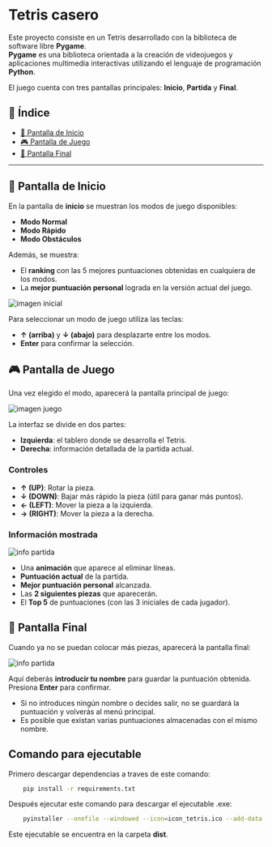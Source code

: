 # Tetris casero

Este proyecto consiste en un Tetris desarrollado con la biblioteca de software libre **Pygame**.  
**Pygame** es una biblioteca orientada a la creación de videojuegos y aplicaciones multimedia interactivas utilizando el lenguaje de programación **Python**.

El juego cuenta con tres pantallas principales: **Inicio**, **Partida** y **Final**.

## 📑 Índice

- [🚀 Pantalla de Inicio](#-pantalla-de-inicio)
- [🎮 Pantalla de Juego](#-pantalla-de-juego)
- [🏁 Pantalla Final](#-pantalla-final)

---
## 🚀 Pantalla de Inicio

En la pantalla de **inicio** se muestran los modos de juego disponibles:

- **Modo Normal**  
- **Modo Rápido**  
- **Modo Obstáculos**

Además, se muestra:

- El **ranking** con las 5 mejores puntuaciones obtenidas en cualquiera de los modos.
- La **mejor puntuación personal** lograda en la versión actual del juego.

![imagen inicial](documentary_imagenes/Inicial.png)

Para seleccionar un modo de juego utiliza las teclas:

- **↑ (arriba)** y **↓ (abajo)** para desplazarte entre los modos.
- **Enter** para confirmar la selección.


## 🎮 Pantalla de Juego

Una vez elegido el modo, aparecerá la pantalla principal de juego:

![imagen juego](documentary_imagenes/Juego.png)

La interfaz se divide en dos partes:

- **Izquierda**: el tablero donde se desarrolla el Tetris.
- **Derecha**: información detallada de la partida actual.

### Controles

- **↑ (UP)**: Rotar la pieza.  
- **↓ (DOWN)**: Bajar más rápido la pieza (útil para ganar más puntos).  
- **← (LEFT)**: Mover la pieza a la izquierda.  
- **→ (RIGHT)**: Mover la pieza a la derecha.  

### Información mostrada

![info partida](documentary_imagenes/Info_Partida.png)

- Una **animación** que aparece al eliminar líneas.
- **Puntuación actual** de la partida.
- **Mejor puntuación personal** alcanzada.
- Las **2 siguientes piezas** que aparecerán.
- El **Top 5** de puntuaciones (con las 3 iniciales de cada jugador).

## 🏁 Pantalla Final

Cuando ya no se puedan colocar más piezas, aparecerá la pantalla final:

![info partida](documentary_imagenes/Final.png)

Aquí deberás **introducir tu nombre** para guardar la puntuación obtenida.  
Presiona **Enter** para confirmar.

- Si no introduces ningún nombre o decides salir, no se guardará la puntuación y volverás al menú principal.
- Es posible que existan varias puntuaciones almacenadas con el mismo nombre.

## Comando para ejecutable

Primero descargar dependencias a traves de este comando:
```bash
    pip install -r requirements.txt
```
Después ejecutar este comando para descargar el ejecutable .exe:
```bash
    pyinstaller --onefile --windowed --icon=icon_tetris.ico --add-data "imagenes;imagenes" --add-data "other;other" main.py
```
 Este ejecutable se encuentra en la carpeta **dist**.